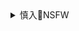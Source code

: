 <details><summary>慎入🔞NSFW</summary>

Not Safe For Work
![](https://upload.wikimedia.org/wikipedia/commons/thumb/d/d3/Biohazard_Symbol_Specification.png/210px-Biohazard_Symbol_Specification.png)

<details><summary><b>风险自理Use At Your Own Risk🈲</summary>

### YouMi尤蜜荟] Vol.223 女神@奶瓶土肥圆苏梅岛旅拍写真
https://www.meitulu.com/item/16473.html
![](https://img.gzhuibei.com/images/img/16473/1.jpg)
![](https://img.gzhuibei.com/images/img/16473/6.jpg)
![](https://img.gzhuibei.com/images/img/16473/45.jpg)

### LeYuan星乐园] Vol.017 酸酱兔 - 性感美女主播
https://www.meitulu.com/item/9374.html
![](https://img.gzhuibei.com/images/img/9374/1.jpg)
![](https://img.gzhuibei.com/images/img/9374/2.jpg)
![](https://img.gzhuibei.com/images/img/9374/15.jpg)
![](https://img.gzhuibei.com/images/img/9374/16.jpg)

</details>
</details>

